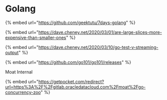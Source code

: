 # Golang

{% embed url="https://github.com/geektutu/7days-golang" %}

{% embed url="https://dave.cheney.net/2020/03/01/are-large-slices-more-expensive-than-smaller-ones" %}

{% embed url="https://dave.cheney.net/2020/03/10/go-test-v-streaming-output" %}

{% embed url="https://github.com/go101/go101/releases" %}

Moat Internal

{% embed url="https://getpocket.com/redirect?url=https%3A%2F%2Fgitlab.oracledatacloud.com%2Fmoat%2Fgo-concurrency-zoo" %}



